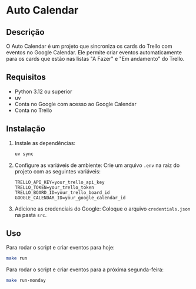 # Auto Calendar

## Descrição
O Auto Calendar é um projeto que sincroniza os cards do Trello com eventos no Google Calendar. Ele permite criar eventos automaticamente para os cards que estão nas listas "A Fazer" e "Em andamento" do Trello.

## Requisitos
- Python 3.12 ou superior
- uv
- Conta no Google com acesso ao Google Calendar
- Conta no Trello

## Instalação

1. Instale as dependências:
   ```sh
   uv sync
   ```

2. Configure as variáveis de ambiente:
   Crie um arquivo `.env` na raiz do projeto com as seguintes variáveis:
   ```properties
   TRELLO_API_KEY=your_trello_api_key
   TRELLO_TOKEN=your_trello_token
   TRELLO_BOARD_ID=your_trello_board_id
   GOOGLE_CALENDAR_ID=your_google_calendar_id
   ```

3. Adicione as credenciais do Google:
   Coloque o arquivo `credentials.json` na pasta `src`.

## Uso
Para rodar o script e criar eventos para hoje:
```sh
make run
```

Para rodar o script e criar eventos para a próxima segunda-feira:
```sh
make run-monday
```
